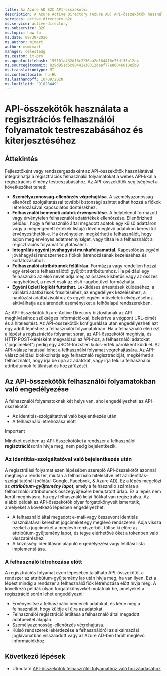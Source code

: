 ```yaml
---
title: Az Azure AD B2C API-összekötői
description: A Azure Active Directory (Azure AD) API-összekötők használatával testreszabhatja és kiterjesztheti a regisztrációs felhasználói folyamatokat webes API-k használatával.
services: active-directory-b2c
ms.service: active-directory
ms.subservice: B2C
ms.topic: how-to
ms.date: 09/30/2020
ms.author: mimart
author: msmimart
manager: celestedg
ms.custom: it-pro
ms.openlocfilehash: 195101a432d16c2236ea2d164416e75df33b12e4
ms.sourcegitcommit: 829d951d5c90442a38012daaf77e86046018e5b9
ms.translationtype: MT
ms.contentlocale: hu-HU
ms.lasthandoff: 10/09/2020
ms.locfileid: "91828449"
---
```

# <a name="use-api-connectors-to-customize-and-extend-sign-up-user-flows"></a>API-összekötők használata a regisztrációs felhasználói folyamatok testreszabásához és kiterjesztéséhez

## <a name="overview"></a>Áttekintés 
Fejlesztőként vagy rendszergazdaként az API-összekötők használatával integrálhatja a regisztrációs felhasználói folyamatokat a webes API-kkal a regisztrációs élmény testreszabásához. Az API-összekötők segítségével a következőket teheti:

- **Személyazonosság-ellenőrzés végrehajtása**. A személyazonosság-ellenőrző szolgáltatással további biztonsági szintet adhat hozzá a fiókok létrehozásával kapcsolatos döntésekhez.
- **Felhasználói bemeneti adatok érvényesítése**. A helytelenül formázott vagy érvénytelen felhasználói adatértékek ellenőrzése. Ellenőrizheti például, hogy a felhasználó által megadott adatok egy külső adattáron vagy a megengedett értékek listáján lévő meglévő adatokon keresztül érvényesíthetők-e. Ha érvénytelen, megkérheti a felhasználót, hogy adjon meg érvényes adatmennyiséget, vagy tiltsa le a felhasználót a regisztrációs folyamat folytatásához.
- **Integrálás egyéni jóváhagyási munkafolyamattal**. Kapcsolódás egyéni jóváhagyási rendszerhez a fiókok létrehozásának kezeléséhez és korlátozásához.
- **Felhasználói attribútumok felülírása**. Formázza vagy rendeljen hozzá egy értéket a felhasználótól gyűjtött attribútumhoz. Ha például egy felhasználó az első nevet adja meg az összes kisbetűs vagy az összes nagybetűvel, a nevet csak az első nagybetűvel formázhatja. 
- **Egyéni üzleti logikát futtathat**. Leküldéses értesítések küldéséhez, a vállalati adatbázisok frissítéséhez, az engedélyek kezeléséhez, a naplózási adatbázisokhoz és egyéb egyéni műveletek elvégzéséhez aktiválhatja az alárendelt eseményeket a felhőalapú rendszerekben.

Az API-összekötők Azure Active Directory biztosítanak az API meghívásához szükséges információkkal, beleértve a végpont URL-címét és a hitelesítést. Az API-összekötők konfigurálása után engedélyezheti azt egy adott lépéshez a felhasználói folyamatokban. Ha a felhasználó eléri ezt a lépést a regisztrációs folyamat során, az API-összekötőt meghívja, és HTTP POST-kérésként megvalósul az API-hoz, a felhasználói adatokat ("jogcímeket") pedig egy JSON-törzsben kulcs-érték párokként küldi el. Az API-válasz hatással lehet a felhasználói folyamat végrehajtására. Az API-válasz például blokkolhatja egy felhasználó regisztrációját, megkérheti a felhasználót, hogy írja be újra az adatokat, vagy írja felül a felhasználói attribútumok felülírását és hozzáfűzését.

## <a name="where-you-can-enable-an-api-connector-in-a-user-flow"></a>Az API-összekötők felhasználói folyamatokban való engedélyezése

A felhasználói folyamatoknak két helye van, ahol engedélyezheti az API-összekötőt:

- Az identitás-szolgáltatóval való bejelentkezés után
- A felhasználó létrehozása előtt

> [!IMPORTANT]
> Mindkét esetben az API-összekötőket a rendszer a felhasználói **regisztráció**során hívja meg, nem pedig bejelentkezik.

### <a name="after-signing-in-with-an-identity-provider"></a>Az identitás-szolgáltatóval való bejelentkezés után

A regisztrálási folyamat ezen lépésében szereplő API-összekötőt azonnal meghívja a rendszer, miután a felhasználó hitelesítve lett az identitás-szolgáltatónál (például Google, Facebook, & Azure AD). Ez a lépés megelőzi az ***attribútum-gyűjtemény lapot***, amely a felhasználó számára a felhasználói attribútumok összegyűjtésére bemutatott űrlap. Ez a lépés nem kerül meghívásra, ha egy felhasználó helyi fiókkal van regisztrálva. Az alábbi példák az API-összekötők olyan forgatókönyveit ismertetik, amelyeket a következő lépésben engedélyezhet:

- A felhasználó által megadott e-mail-vagy összevont identitás használatával kereshet jogcímeket egy meglévő rendszeren. Adja vissza ezeket a jogcímeket a meglévő rendszerből, töltse ki előre az attribútum-gyűjtemény lapot, és tegye elérhetővé őket a tokenben való visszatéréshez.
- A közösségi identitáson alapuló engedélyezési vagy letiltási lista implementálása.

### <a name="before-creating-the-user"></a>A felhasználó létrehozása előtt

A regisztrációs folyamat ezen lépésében található API-összekötőt a rendszer az attribútum-gyűjtemény lap után hívja meg, ha van ilyen. Ezt a lépést mindig a rendszer a felhasználói fiók létrehozása előtt hívja meg. A következő példák olyan forgatókönyveket mutatnak be, amelyeket a regisztráció során lehet engedélyezni:

- Érvényesítse a felhasználói bemeneti adatokat, és kérje meg a felhasználót, hogy küldje el újra az adatokat.
- Felhasználói regisztráció letiltása a felhasználó által megadott adatbevitel alapján.
- Személyazonosság-ellenőrzés végrehajtása.
- Külső rendszerek lekérdezése a felhasználóról az alkalmazási jogkivonatban visszaadott vagy az Azure AD-ben tárolt meglévő információkhoz.


## <a name="next-steps"></a>Következő lépések
- Útmutató [API-összekötők felhasználói folyamathoz való hozzáadásához](add-api-connector.md)
<!-- - Learn how to [add a custom approval system to self-service sign-up](add-approvals.md) -->